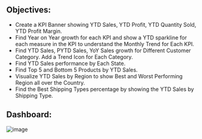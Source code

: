 ## Objectives:
  * Create a KPI Banner showing YTD Sales, YTD Profit, YTD Quantity Sold, YTD Profit Margin.
  * Find Year on Year growth for each KPI and show a YTD sparkline for each measure in the KPI to understand the Monthly Trend for Each KPI.
  * Find YTD Sales, PYTD Sales, YoY Sales growth for Different Customer Category. Add a Trend Icon for Each Category.
  * Find YTD Sales performance by Each State.
  * Find Top 5 and Bottom 5 Products by YTD Sales.
  * Visualize YTD Sales by Region to show Best and Worst Performing Region all over the Country.
  * Find the Best Shipping Types percentage by showing the YTD Sales by Shipping Type.
## Dashboard:

![image](https://github.com/Balajimohan18/Power-BI-Visualization-project/assets/136687240/9b09d422-c0e0-489a-b9a4-e75042ea374c)
